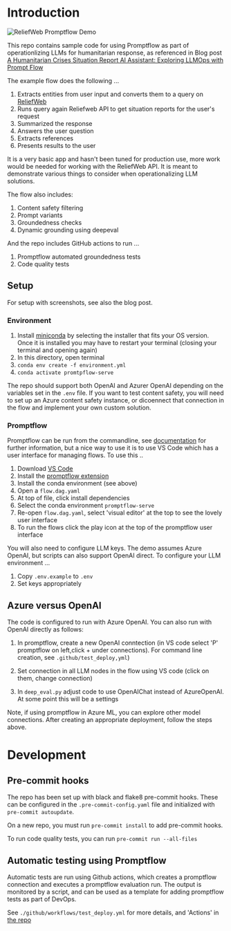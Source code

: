 # Introduction

![ReliefWeb Promptflow Demo](./process.png)

This repo contains sample code for using Promptflow as part of operationlizing LLMs for humanitarian response, as referenced in Blog post [A Humanitarian Crises Situation Report AI Assistant: Exploring LLMOps with Prompt Flow](https://medium.com/@astrobagel/a-humanitarian-crises-situation-report-ai-assistant-exploring-llmops-with-prompt-flow-32968b7a878b)

The example flow does the following ...

1. Extracts entities from user input and converts them to a query on [ReliefWeb](https://reliefweb.int/)
2. Runs query again Reliefweb API to get situation reports for the user's request
3. Summarized the response
4. Answers the user question
5. Extracts references 
6. Presents results to the user

It is a very basic app and hasn't been tuned for production use, more work would be needed for working with the ReliefWeb API. It is meant to demonstrate various things to consider when operationalizing LLM solutions. 

The flow also includes:

1. Content safety filtering
2. Prompt variants
3. Groundedness checks
4. Dynamic grounding using deepeval

And the repo includes GitHub actions to run ...

1. Promptflow automated groundedness tests
2. Code quality tests 

## Setup

For setup with screenshots, see also the blog post.

### Environment

1. Install [miniconda](https://docs.conda.io/en/latest/miniconda.html) by selecting the installer that fits your OS version. Once it is installed you may have to restart your terminal (closing your terminal and opening again)
2. In this directory, open terminal
3. `conda env create -f environment.yml`
4. `conda activate promtpflow-serve`

The repo should support both OpenAI and Azurer OpenAI depending on the variables set in the `.env` file. If you want
to test content safety, you will need to set up an Azure content safety instance, or dicoennect that connection in the flow and implement your own custom solution.

### Promptflow
Promptflow can be run from the commandline, see [documentation](https://microsoft.github.io/promptflow/index.html) for further information, but a nice way to use it is to use VS Code which has a user interface for managing flows. To use this ..

1. Download [VS Code](https://code.visualstudio.com/download)
2. Install the [promptflow extension](https://marketplace.visualstudio.com/items?itemName=prompt-flow.prompt-flow)
3. Install the conda environment (see above)
4. Open a `flow.dag.yaml`
5. At top of file, click install dependencies
6. Select the conda environment `promptflow-serve`
7. Re-open `flow.dag.yaml`, select 'visual editor' at the top to see the lovely user interface
8. To run the flows click the play icon at the top of the promptflow user interface 

You will also need to configure LLM keys. The demo assumes Azure OpenAI, but scripts can also support OpenAI direct. To configure your LLM environment ...

1. Copy `.env.example` to `.env`
2. Set keys appropriately

## Azure versus OpenAI

The code is configured to run with Azure OpenAI. You can also run with OpenAI directly as follows:

1. In promptflow, create a new OpenAI conntection (in VS code select 'P' promptflow on left,click + under connections). For command line creation, see `.github/test_deploy,yml`)

2. Set connection in all LLM nodes in the flow using VS code (click on them, change connection)

3. In `deep_eval.py` adjust code to use OpenAIChat instead of AzureOpenAI. At some point this will be a settings

Note, if using promptflow in Azure ML, you can explore other model connections. After creating an appropriate deployment, follow the steps above.

# Development

## Pre-commit hooks

The repo has been set up with black and flake8 pre-commit hooks. These can be configured in the `.pre-commit-config.yaml` file and initialized with `pre-commit autoupdate`.

On a new repo, you must run `pre-commit install` to add pre-commit hooks.

To run code quality tests, you can run `pre-commit run --all-files`

## Automatic testing using Promptflow

Automatic tests are run using Github actions, which creates a promptflow connection and executes a promptflow evaluation run. The output is monitored by a script, and can be used as a template for adding promptflow tests as part of DevOps. 

See `./github/workflows/test_deploy.yml` for more details, and 'Actions' in [the repo](https://github.com/datakind/promptflow_devops_example)
